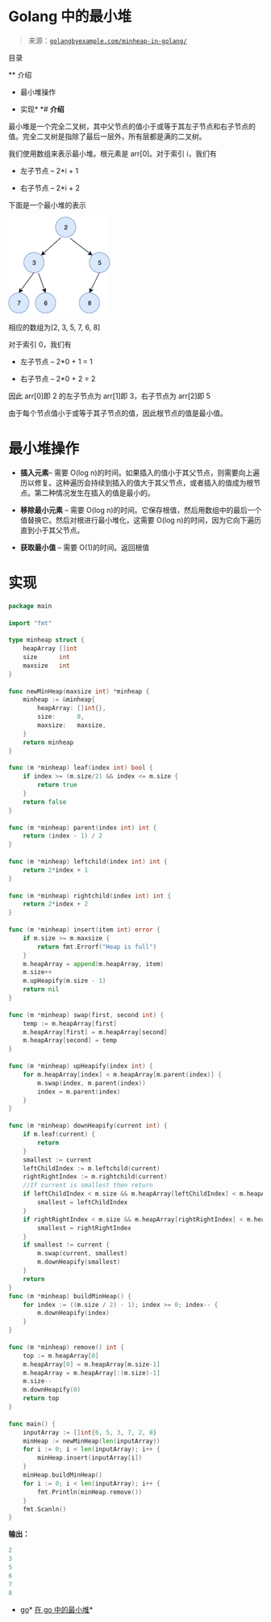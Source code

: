 <!--yml

类别：未分类

日期：2024-10-13 06:05:37

-->

# Golang 中的最小堆

> 来源：[`golangbyexample.com/minheap-in-golang/`](https://golangbyexample.com/minheap-in-golang/)

目录

**   介绍

+   最小堆操作

+   实现*  *# **介绍**

最小堆是一个完全二叉树，其中父节点的值小于或等于其左子节点和右子节点的值。完全二叉树是指除了最后一层外，所有层都是满的二叉树。

我们使用数组来表示最小堆。根元素是 arr[0]。对于索引 i，我们有

+   左子节点 – 2*i + 1

+   右子节点 – 2*i + 2

下面是一个最小堆的表示

![](img/3a7852c4ca1f9283ebb010132a829a14.png)

相应的数组为[2, 3, 5, 7, 6, 8]

对于索引 0，我们有

+   左子节点 – 2*0 + 1 = 1

+   右子节点 – 2*0 + 2 = 2

因此 arr[0]即 2 的左子节点为 arr[1]即 3，右子节点为 arr[2]即 5

由于每个节点值小于或等于其子节点的值，因此根节点的值是最小值。

# **最小堆操作**

+   **插入元素**– 需要 O(log n)的时间。如果插入的值小于其父节点，则需要向上遍历以修复。这种遍历会持续到插入的值大于其父节点，或者插入的值成为根节点。第二种情况发生在插入的值是最小的。

+   **移除最小元素** – 需要 O(log n)的时间。它保存根值，然后用数组中的最后一个值替换它。然后对根进行最小堆化，这需要 O(log n)的时间，因为它向下遍历直到小于其父节点。

+   **获取最小值** – 需要 O(1)的时间。返回根值

# **实现**

```go
package main

import "fmt"

type minheap struct {
    heapArray []int
    size      int
    maxsize   int
}

func newMinHeap(maxsize int) *minheap {
    minheap := &minheap{
        heapArray: []int{},
        size:      0,
        maxsize:   maxsize,
    }
    return minheap
}

func (m *minheap) leaf(index int) bool {
    if index >= (m.size/2) && index <= m.size {
        return true
    }
    return false
}

func (m *minheap) parent(index int) int {
    return (index - 1) / 2
}

func (m *minheap) leftchild(index int) int {
    return 2*index + 1
}

func (m *minheap) rightchild(index int) int {
    return 2*index + 2
}

func (m *minheap) insert(item int) error {
    if m.size >= m.maxsize {
        return fmt.Errorf("Heap is full")
    }
    m.heapArray = append(m.heapArray, item)
    m.size++
    m.upHeapify(m.size - 1)
    return nil
}

func (m *minheap) swap(first, second int) {
    temp := m.heapArray[first]
    m.heapArray[first] = m.heapArray[second]
    m.heapArray[second] = temp
}

func (m *minheap) upHeapify(index int) {
    for m.heapArray[index] < m.heapArray[m.parent(index)] {
        m.swap(index, m.parent(index))
        index = m.parent(index)
    }
}

func (m *minheap) downHeapify(current int) {
    if m.leaf(current) {
        return
    }
    smallest := current
    leftChildIndex := m.leftchild(current)
    rightRightIndex := m.rightchild(current)
    //If current is smallest then return
    if leftChildIndex < m.size && m.heapArray[leftChildIndex] < m.heapArray[smallest] {
        smallest = leftChildIndex
    }
    if rightRightIndex < m.size && m.heapArray[rightRightIndex] < m.heapArray[smallest] {
        smallest = rightRightIndex
    }
    if smallest != current {
        m.swap(current, smallest)
        m.downHeapify(smallest)
    }
    return
}
func (m *minheap) buildMinHeap() {
    for index := ((m.size / 2) - 1); index >= 0; index-- {
        m.downHeapify(index)
    }
}

func (m *minheap) remove() int {
    top := m.heapArray[0]
    m.heapArray[0] = m.heapArray[m.size-1]
    m.heapArray = m.heapArray[:(m.size)-1]
    m.size--
    m.downHeapify(0)
    return top
}

func main() {
    inputArray := []int{6, 5, 3, 7, 2, 8}
    minHeap := newMinHeap(len(inputArray))
    for i := 0; i < len(inputArray); i++ {
        minHeap.insert(inputArray[i])
    }
    minHeap.buildMinHeap()
    for i := 0; i < len(inputArray); i++ {
        fmt.Println(minHeap.remove())
    }
    fmt.Scanln()
}
```

**输出：**

```go
2
3
5
6
7
8
```

+   [go](https://golangbyexample.com/tag/go/)*   [在 go 中的最小堆](https://golangbyexample.com/tag/meanheap-in-go/)*
